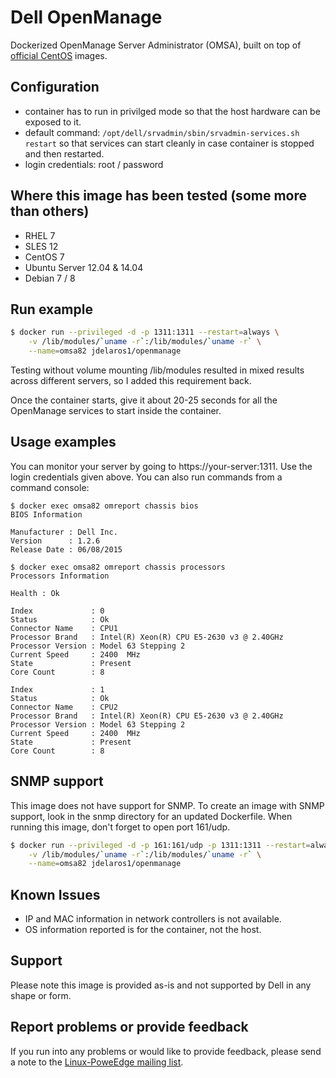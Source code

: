 # Dell OpenManage

Dockerized OpenManage Server Administrator (OMSA), built on top of [official CentOS](https://registry.hub.docker.com/u/library/centos/) images.

## Configuration

  - container has to run in privilged mode so that the host hardware can be exposed to it.
  - default command: `/opt/dell/srvadmin/sbin/srvadmin-services.sh restart` so that services can start cleanly in case container is stopped and then restarted.
  - login credentials: root / password

## Where this image has been tested (some more than others)

  - RHEL 7
  - SLES 12
  - CentOS 7
  - Ubuntu Server 12.04 & 14.04
  - Debian 7 / 8

## Run example

```bash
$ docker run --privileged -d -p 1311:1311 --restart=always \
    -v /lib/modules/`uname -r`:/lib/modules/`uname -r` \
    --name=omsa82 jdelaros1/openmanage
```

Testing without volume mounting /lib/modules resulted in mixed results across different servers, so I added this requirement back.

Once the container starts, give it about 20-25 seconds for all the OpenManage services to start inside the container.

## Usage examples

You can monitor your server by going to https://your-server:1311. Use the login credentials given above. You can also run commands from a command console:

```
$ docker exec omsa82 omreport chassis bios
BIOS Information

Manufacturer : Dell Inc.
Version      : 1.2.6
Release Date : 06/08/2015

$ docker exec omsa82 omreport chassis processors
Processors Information

Health : Ok

Index             : 0
Status            : Ok
Connector Name    : CPU1
Processor Brand   : Intel(R) Xeon(R) CPU E5-2630 v3 @ 2.40GHz
Processor Version : Model 63 Stepping 2
Current Speed     : 2400  MHz
State             : Present
Core Count        : 8

Index             : 1
Status            : Ok
Connector Name    : CPU2
Processor Brand   : Intel(R) Xeon(R) CPU E5-2630 v3 @ 2.40GHz
Processor Version : Model 63 Stepping 2
Current Speed     : 2400  MHz
State             : Present
Core Count        : 8

```

## SNMP support

This image does not have support for SNMP. To create an image with SNMP support, look in the snmp directory for an updated Dockerfile. When running this image, don't forget to open port 161/udp.


```bash
$ docker run --privileged -d -p 161:161/udp -p 1311:1311 --restart=always \
    -v /lib/modules/`uname -r`:/lib/modules/`uname -r` \
    --name=omsa82 jdelaros1/openmanage
```

## Known Issues

  - IP and MAC information in network controllers is not available.
  - OS information reported is for the container, not the host.

## Support

Please note this image is provided as-is and not supported by Dell in any shape or form.

## Report problems or provide feedback

If you run into any problems or would like to provide feedback, please send a note to the [Linux-PoweEdge mailing list](https://lists.us.dell.com/mailman/listinfo/linux-poweredge).
